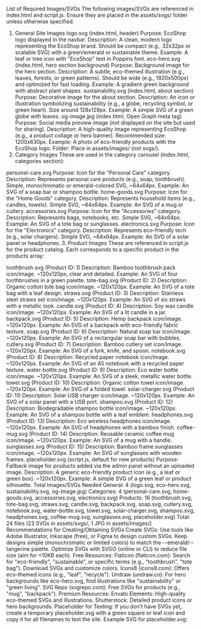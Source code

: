 List of Required Images/SVGs
The following images/SVGs are referenced in index.html and script.js. Ensure they are placed in the assets/svgs/ folder unless otherwise specified.

1. General Site Images
logo.svg (index.html, header)
Purpose: EcoShop logo displayed in the navbar.
Description: A clean, modern logo representing the EcoShop brand. Should be compact (e.g., 32x32px or scalable SVG) with a green/emerald or sustainable theme.
Example: A leaf or tree icon with "EcoShop" text in Poppins font.
eco-hero.svg (index.html, hero section background)
Purpose: Background image for the hero section.
Description: A subtle, eco-themed illustration (e.g., leaves, forests, or green patterns). Should be wide (e.g., 1920x500px) and optimized for fast loading.
Example: A gradient green background with abstract plant shapes.
sustainability.svg (index.html, about section)
Purpose: Decorative image for the about section.
Description: An icon or illustration symbolizing sustainability (e.g., a globe, recycling symbol, or green heart). Size around 128x128px.
Example: A simple SVG of a green globe with leaves.
og-image.jpg (index.html, Open Graph meta tag)
Purpose: Social media preview image (not displayed on the site but used for sharing).
Description: A high-quality image representing EcoShop (e.g., a product collage or hero banner). Recommended size: 1200x630px.
Example: A photo of eco-friendly products with the EcoShop logo.
Folder: Place in assets/images/ (not svgs/).
2. Category Images
These are used in the category carousel (index.html, categories section):

personal-care.svg
Purpose: Icon for the "Personal Care" category.
Description: Represents personal care products (e.g., soap, toothbrush). Simple, monochromatic or emerald-colored SVG, ~64x64px.
Example: An SVG of a soap bar or shampoo bottle.
home-goods.svg
Purpose: Icon for the "Home Goods" category.
Description: Represents household items (e.g., candles, towels). Simple SVG, ~64x64px.
Example: An SVG of a mug or cutlery.
accessories.svg
Purpose: Icon for the "Accessories" category.
Description: Represents bags, notebooks, etc. Simple SVG, ~64x64px.
Example: An SVG of a tote bag or sunglasses.
electronics.svg
Purpose: Icon for the "Electronics" category.
Description: Represents eco-friendly tech (e.g., solar chargers). Simple SVG, ~64x64px.
Example: An SVG of a solar panel or headphones.
3. Product Images
These are referenced in script.js for the product catalog. Each corresponds to a specific product in the products array:

toothbrush.svg (Product ID: 1)
Description: Bamboo toothbrush pack icon/image. ~120x120px, clear and detailed.
Example: An SVG of four toothbrushes in a green palette.
tote-bag.svg (Product ID: 2)
Description: Organic cotton tote bag icon/image. ~120x120px.
Example: An SVG of a tote bag with a leaf design.
straws.svg (Product ID: 3)
Description: Stainless steel straws set icon/image. ~120x120px.
Example: An SVG of six straws with a metallic look.
candle.svg (Product ID: 4)
Description: Soy wax candle icon/image. ~120x120px.
Example: An SVG of a lit candle in a jar.
backpack.svg (Product ID: 5)
Description: Hemp backpack icon/image. ~120x120px.
Example: An SVG of a backpack with eco-friendly fabric texture.
soap.svg (Product ID: 6)
Description: Natural soap bar icon/image. ~120x120px.
Example: An SVG of a rectangular soap bar with bubbles.
cutlery.svg (Product ID: 7)
Description: Bamboo cutlery set icon/image. ~120x120px.
Example: An SVG of a fork, knife, and spoon.
notebook.svg (Product ID: 8)
Description: Recycled paper notebook icon/image. ~120x120px.
Example: An SVG of an A5 notebook with a recycled paper texture.
water-bottle.svg (Product ID: 9)
Description: Eco water bottle icon/image. ~120x120px.
Example: An SVG of a sleek, metallic water bottle.
towel.svg (Product ID: 10)
Description: Organic cotton towel icon/image. ~120x120px.
Example: An SVG of a folded towel.
solar-charger.svg (Product ID: 11)
Description: Solar USB charger icon/image. ~120x120px.
Example: An SVG of a solar panel with a USB port.
shampoo.svg (Product ID: 12)
Description: Biodegradable shampoo bottle icon/image. ~120x120px.
Example: An SVG of a shampoo bottle with a leaf emblem.
headphones.svg (Product ID: 13)
Description: Eco wireless headphones icon/image. ~120x120px.
Example: An SVG of headphones with a bamboo finish.
coffee-mug.svg (Product ID: 14)
Description: Reusable ceramic coffee mug icon/image. ~120x120px.
Example: An SVG of a mug with a handle.
sunglasses.svg (Product ID: 15)
Description: Bamboo frame sunglasses icon/image. ~120x120px.
Example: An SVG of sunglasses with wooden frames.
placeholder.svg (script.js, default for new products)
Purpose: Fallback image for products added via the admin panel without an uploaded image.
Description: A generic eco-friendly product icon (e.g., a leaf or green box). ~120x120px.
Example: A simple SVG of a green leaf or product silhouette.
Total Images/SVGs Needed
General: 4 (logo.svg, eco-hero.svg, sustainability.svg, og-image.jpg)
Categories: 4 (personal-care.svg, home-goods.svg, accessories.svg, electronics.svg)
Products: 16 (toothbrush.svg, tote-bag.svg, straws.svg, candle.svg, backpack.svg, soap.svg, cutlery.svg, notebook.svg, water-bottle.svg, towel.svg, solar-charger.svg, shampoo.svg, headphones.svg, coffee-mug.svg, sunglasses.svg, placeholder.svg)
Total: 24 files (23 SVGs in assets/svgs/, 1 JPG in assets/images/)
Recommendations for Creating/Obtaining SVGs
Create SVGs:
Use tools like Adobe Illustrator, Inkscape (free), or Figma to design custom SVGs.
Keep designs simple (monochromatic or limited colors) to match the --emerald/--tangerine palette.
Optimize SVGs with SVGO (online or CLI) to reduce file size (aim for <10KB each).
Free Resources:
Flaticon (flaticon.com): Search for "eco-friendly", "sustainable", or specific terms (e.g., "toothbrush", "tote bag"). Download SVGs and customize colors.
Icons8 (icons8.com): Offers eco-themed icons (e.g., "leaf", "recycle").
Undraw (undraw.co): For hero backgrounds like eco-hero.svg, find illustrations like "sustainability" or "green living".
SVG Repo (svgrepo.com): Free SVGs for products (e.g., "mug", "backpack").
Premium Resources:
Envato Elements: High-quality eco-themed SVGs and illustrations.
Shutterstock: Detailed product icons or hero backgrounds.
Placeholder for Testing:
If you don’t have SVGs yet, create a temporary placeholder.svg with a green square or leaf icon and copy it for all filenames to test the site.
Example SVG for placeholder.svg: